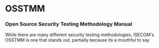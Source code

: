 # OSSTMM
### Open Source Security Testing Methodology Manual

While there are many different security testing methodologies, ISECOM's OSSTMM is one that stands out, partially because its a mouthful to say
